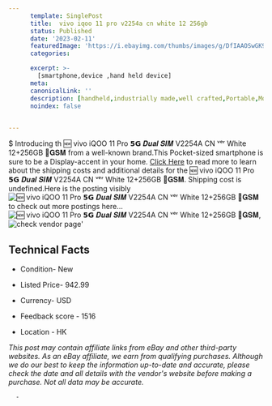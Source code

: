 ```yaml
---
      template: SinglePost
      title:  vivo iqoo 11 pro v2254a cn white 12 256gb 
      status: Published
      date: '2023-02-11'
      featuredImage: 'https://i.ebayimg.com/thumbs/images/g/DfIAAOSwGK9j5zRn/s-l225.jpg'
      categories: 

      excerpt: >-
        [smartphone,device ,hand held device]
      meta:
      canonicalLink: ''
      description: [handheld,industrially made,well crafted,Portable,Mobile,Compact,Convenient,Lightweight,Maneuverable,Man-portable,Miniature,Carriable,Hand-held,Light,Holdable,Transportable,Mobile device,Pocket-sized,On-the-go,Wireless,Cordless,Compact size,Convenient size, smartphone,device ,hand held device]
      noindex: false
      

---
```

$
      Introducing th 🆕 vivo iQOO 11 Pro 𝟱𝗚 𝑫𝒖𝒂𝒍 𝑺𝑰𝑴 V2254A CN ᵛᵉʳ White 12+256GB 📡𝐆𝐒𝐌 from a well-known brand.This Pocket-sized smartphone is sure to be a Display-accent in your home. [Click Here](https://www.ebay.com/itm/225359444301?hash=item347878394d%3Ag%3ADfIAAOSwGK9j5zRn&mkevt=1&mkcid=1&mkrid=711-53200-19255-0&campid=%253CePNCampaignId%253E&customid=%253CreferenceId%253E&toolid=10049) to read more to learn about the shipping costs and additional details for the 🆕 vivo iQOO 11 Pro 𝟱𝗚 𝑫𝒖𝒂𝒍 𝑺𝑰𝑴 V2254A CN ᵛᵉʳ White 12+256GB 📡𝐆𝐒𝐌. Shipping cost is undefined.Here is the posting visibly ![🆕 vivo iQOO 11 Pro 𝟱𝗚 𝑫𝒖𝒂𝒍 𝑺𝑰𝑴 V2254A CN ᵛᵉʳ White 12+256GB 📡𝐆𝐒𝐌](https://i.ebayimg.com/thumbs/images/g/DfIAAOSwGK9j5zRn/s-l225.jpg) to check out more postings here... ![🆕 vivo iQOO 11 Pro 𝟱𝗚 𝑫𝒖𝒂𝒍 𝑺𝑰𝑴 V2254A CN ᵛᵉʳ White 12+256GB 📡𝐆𝐒𝐌](https://i.ebayimg.com/images/g/DfIAAOSwGK9j5zRn/s-l960.jpg), ![check vendor page]()'

      

 ## Technical Facts 



     
      

 - Condition- New 


      

 - Listed Price- 942.99 


      

 - Currency- USD 


      

 - Feedback score - 1516 


      

 - Location - HK 


      
      

 *_This post may contain affiliate links from eBay and other third-party websites. As an eBay affiliate, we earn from qualifying purchases. Although we do our best to keep the information up-to-date and accurate, please check the date and all details with the vendor's website before making a purchase. Not all data may be accurate._*




      -
